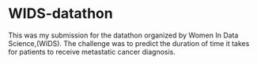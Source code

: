 # WIDS-datathon
This was my submission for the datathon organized by Women In Data Science,(WIDS). The challenge was to predict the duration of time it takes for patients to receive metastatic cancer diagnosis.
